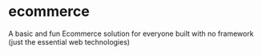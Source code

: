# ecommerce
A basic and fun Ecommerce solution for everyone built with no framework (just the essential web technologies)
